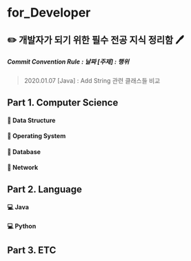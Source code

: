 # for_Developer
✏️ 개발자가 되기 위한 필수 전공 지식 정리함 🖊
----------------------------------------------

##### Commit Convention Rule : 날짜 [주제] : 행위
  > 2020.01.07 [Java] : Add String 관련 클래스들 비교


## Part 1. Computer Science

#### 📒 Data Structure

#### 📕 Operating System

#### 📗 Database

#### 📘 Network

## Part 2. Language

#### 💻 Java

#### 💻 Python

## Part 3. ETC
